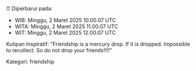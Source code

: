 ⏰ Diperbarui pada:
- WIB: Minggu, 2 Maret 2025 10.00.07 UTC
- WITA: Minggu, 2 Maret 2025 11.00.07 UTC
- WIT: Minggu, 2 Maret 2025 12.00.07 UTC

Kutipan Inspiratif:
"Friendship is a mercury drop. If it is dropped. Impossible to recollect. So do not drop your friends!!!!"


Kategori: friendship

